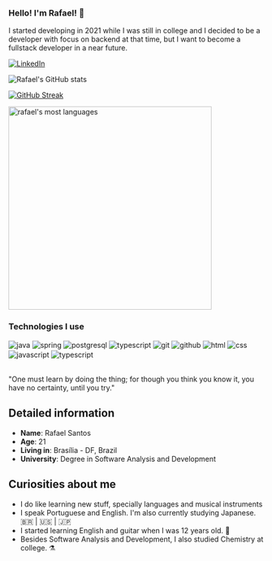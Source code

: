 ### Hello! I'm Rafael! 👋

I started developing in 2021 while I was still in college and I decided to be a developer with focus on backend at that time, but I want to become a fullstack developer in a near future.

[![LinkedIn](https://img.shields.io/badge/LinkedIn-0077B5?style=for-the-badge&logo=linkedin&logoColor=white)](https://www.linkedin.com/in/rafaelsantose-dev/)

![Rafael's GitHub stats](https://github-readme-stats.vercel.app/api?username=Rafaelse6&show_icons=true&theme=tokyonight)

[![GitHub Streak](https://streak-stats.demolab.com/?user=Rafaelse6&theme=tokyonight)](https://git.io/streak-stats)

<img width="400em" src="https://github-readme-stats.vercel.app/api/top-langs/?username=Rafaelse6&layout=compact&langs_count=6&theme=tokyonight" alt="rafael's most languages"/>
</p>
  
### Technologies I use
<div style="display: inline_block">
  <img align="center" alt="java" src="https://img.shields.io/badge/Java-ED8B00?style=for-the-badge&logo=openjdk&logoColor=white"/>
  <img align="center" alt="spring" src="https://img.shields.io/badge/Spring-6DB33F?style=for-the-badge&logo=spring&logoColor=white"/>
  <img align="center" alt="postgresql" src="https://img.shields.io/badge/PostgreSQL-316192?style=for-the-badge&logo=postgresql&logoColor=white"/>
  <img align="center" alt="typescript" src="https://img.shields.io/badge/MySQL-00000F?style=for-the-badge&logo=mysql&logoColor=white"/>
  <img align="center" alt="git" src="https://img.shields.io/badge/GIT-E44C30?style=for-the-badge&logo=git&logoColor=white"/>
  <img align="center" alt="github" src="https://img.shields.io/badge/GitHub-100000?style=for-the-badge&logo=github&logoColor=white"/>
  <img align="center" alt="html" src="https://img.shields.io/badge/HTML5-E34F26?style=for-the-badge&logo=html5&logoColor=white"/>
  <img align="center" alt="css" src="https://img.shields.io/badge/CSS3-1572B6?style=for-the-badge&logo=css3&logoColor=white"/>
  <img align="center" alt="javascript" src="https://img.shields.io/badge/JavaScript-F7DF1E?style=for-the-badge&logo=javascript&logoColor=black"/>
  
  <img align="center" alt="typescript" src="https://img.shields.io/badge/TypeScript-007ACC?style=for-the-badge&logo=typescript&logoColor=white"/>
  
</div></br>

"One must learn by doing the thing; for though you think you know it, you have no certainty, until you try."

## Detailed information

* **Name**: Rafael Santos
* **Age**: 21
* **Living in**: Brasília - DF, Brazil
* **University**: Degree in Software Analysis and Development

## Curiosities about me

* I do like learning new stuff, specially languages and musical instruments
* I speak Portuguese and English. I'm also currently studying Japanese. 🇧🇷 | 🇺🇸 | 🇯🇵
* I started learning English and guitar when I was 12 years old. 🎸
* Besides Software Analysis and Development, I also studied Chemistry at college. ⚗️


